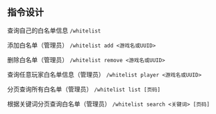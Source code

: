 ## 指令设计

查询自己的白名单信息
`/whitelist`

添加白名单（管理员）
`/whitelist add <游戏名或UUID>`

删除白名单（管理员）
`/whitelist remove <游戏名或UUID>`

查询任意玩家白名单信息（管理员）
`/whitelist player <游戏名或UUID>`

分页查询所有白名单（管理员）
`/whitelist list [页码]`

根据关键词分页查询白名单（管理员）
`/whitelist search <关键词> [页码]`